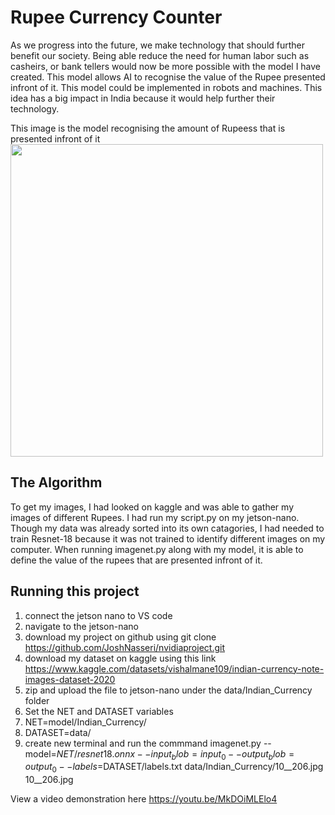 # Rupee Currency Counter

As we progress into the future, we make technology that should further benefit our society. Being able reduce the need for human labor such as casheirs, or bank tellers would now be more possible with the model I have created. This model allows AI to recognise the value of the Rupee presented infront of it. This model could be implemented in robots and machines. This idea has a big impact in India because it would help further their technology.  

This image is the model recognising the amount of Rupeess that is presented infront of it 
<img src="https://i.imgur.com/pdXRqWM.png" width="500" length="400">


## The Algorithm

To get my images, I had looked on kaggle and was able to gather my images of different Rupees. I had run my script.py on my jetson-nano. Though my data was already sorted into its own catagories, I had needed to train Resnet-18 because it was not trained to identify different images on my computer. When running imagenet.py along with my model, it is able to define the value of the rupees that are presented infront of it. 


## Running this project
1. connect the jetson nano to VS code
2. navigate to the jetson-nano 
3. download my project on github using git clone https://github.com/JoshNasseri/nvidiaproject.git
4. download my dataset on kaggle using this link https://www.kaggle.com/datasets/vishalmane109/indian-currency-note-images-dataset-2020
5. zip and upload the file to jetson-nano under the data/Indian_Currency folder
6. Set the NET and DATASET variables
7. NET=model/Indian_Currency/
8. DATASET=data/
9. create new terminal and run the commmand   imagenet.py --model=$NET/resnet18.onnx --input_blob=input_0 --output_blob=output_0 --labels=$DATASET/labels.txt data/Indian_Currency/10__206.jpg 10__206.jpg


 
View a video demonstration here https://youtu.be/MkDOiMLElo4
